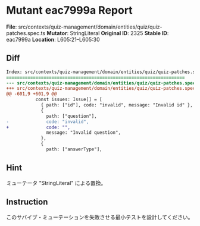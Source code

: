 # Mutant eac7999a Report

**File**: src/contexts/quiz-management/domain/entities/quiz/quiz-patches.spec.ts
**Mutator**: StringLiteral
**Original ID**: 2325
**Stable ID**: eac7999a
**Location**: L605:21–L605:30

## Diff

```diff
Index: src/contexts/quiz-management/domain/entities/quiz/quiz-patches.spec.ts
===================================================================
--- src/contexts/quiz-management/domain/entities/quiz/quiz-patches.spec.ts	original
+++ src/contexts/quiz-management/domain/entities/quiz/quiz-patches.spec.ts	mutated #2325
@@ -601,9 +601,9 @@
           const issues: Issue[] = [
             { path: ["id"], code: "invalid", message: "Invalid id" },
             {
               path: ["question"],
-              code: "invalid",
+              code: "",
               message: "Invalid question",
             },
             {
               path: ["answerType"],
```

## Hint

ミューテータ "StringLiteral" による置換。

## Instruction

このサバイブ・ミューテーションを失敗させる最小テストを設計してください。

